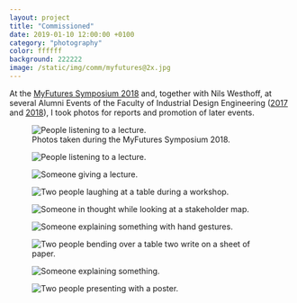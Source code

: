 ```yaml
---
layout: project
title: "Commissioned"
date: 2019-01-10 12:00:00 +0100
category: "photography"
color: ffffff
background: 222222
image: /static/img/comm/myfutures@2x.jpg
---
```


At the [MyFutures Symposium 2018](http://studiolab.ide.tudelft.nl/studiolab/myfutures/2018/02/06/myfutures-symposium-2018-provided-strategies-in-designing-for-personal-futures/) and, together with Nils Westhoff, at several Alumni Events of the Faculty of Industrial Design Engineering ([2017](https://www.flickr.com/photos/idetudelft/sets/72157684725144740) and [2018](https://www.flickr.com/photos/idetudelft/albums/72157697829725654)), I took photos for reports and promotion of later events.

<div class="project__picture-group">

  <figure class="project__picture">
    <img class="project__image lazy" alt="People listening to a lecture."
      data-srcset="/static/img/comm/myfutures-12.jpg 1x,
        /static/img/comm/myfutures-12.jpg 2x"
      src="/static/img/placeholder.jpg"
      data-src="/static/img/comm/myfutures-12.jpg">
    <figcaption class="project__caption">
      Photos taken during the MyFutures Symposium 2018.
    </figcaption>
  </figure>

  <figure class="project__picture">
    <img class="project__image lazy" alt="People listening to a lecture."
      data-srcset="/static/img/comm/myfutures-1.jpg 1x,
        /static/img/comm/myfutures-1.jpg 2x"
      src="/static/img/placeholder.jpg"
      data-src="/static/img/comm/myfutures-1.jpg">
    <figcaption class="project__caption"></figcaption>
  </figure>

  <figure class="project__picture">
    <img class="project__image lazy" alt="Someone giving a lecture."
      data-srcset="/static/img/comm/myfutures-2.jpg 1x,
        /static/img/comm/myfutures-2.jpg 2x"
      src="/static/img/placeholder.jpg"
      data-src="/static/img/comm/myfutures-2.jpg">
    <figcaption class="project__caption"></figcaption>
  </figure>

  <figure class="project__picture">
    <img class="project__image lazy" alt="Two people laughing at a table during a workshop."
      data-srcset="/static/img/comm/myfutures-3.jpg 1x,
        /static/img/comm/myfutures-3.jpg 2x"
      src="/static/img/placeholder.jpg"
      data-src="/static/img/comm/myfutures-3.jpg">
    <figcaption class="project__caption"></figcaption>
  </figure>

  <figure class="project__picture">
    <img class="project__image lazy" alt="Someone in thought while looking at a stakeholder map."
      data-srcset="/static/img/comm/myfutures-4.jpg 1x,
        /static/img/comm/myfutures-4.jpg 2x"
      src="/static/img/placeholder.jpg"
      data-src="/static/img/comm/myfutures-4.jpg">
    <figcaption class="project__caption"></figcaption>
  </figure>

  <figure class="project__picture">
    <img class="project__image lazy" alt="Someone explaining something with hand gestures."
      data-srcset="/static/img/comm/myfutures-5.jpg 1x,
        /static/img/comm/myfutures-5.jpg 2x"
      src="/static/img/placeholder.jpg"
      data-src="/static/img/comm/myfutures-5.jpg">
    <figcaption class="project__caption"></figcaption>
  </figure>

  <figure class="project__picture">
    <img class="project__image lazy" alt="Two people bending over a table two write on a sheet of paper."
      data-srcset="/static/img/comm/myfutures-6.jpg 1x,
        /static/img/comm/myfutures-6.jpg 2x"
      src="/static/img/placeholder.jpg"
      data-src="/static/img/comm/myfutures-6.jpg">
    <figcaption class="project__caption"></figcaption>
  </figure>

  <figure class="project__picture">
    <img class="project__image lazy" alt="Someone explaining something."
      data-srcset="/static/img/comm/myfutures-7.jpg 1x,
        /static/img/comm/myfutures-7.jpg 2x"
      src="/static/img/placeholder.jpg"
      data-src="/static/img/comm/myfutures-7.jpg">
    <figcaption class="project__caption"></figcaption>
  </figure>

  <figure class="project__picture">
    <img class="project__image lazy" alt="Two people presenting with a poster."
      data-srcset="/static/img/comm/myfutures-8.jpg 1x,
        /static/img/comm/myfutures-8.jpg 2x"
      src="/static/img/placeholder.jpg"
      data-src="/static/img/comm/myfutures-8.jpg">
    <figcaption class="project__caption"></figcaption>
  </figure>

</div>
